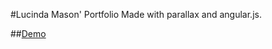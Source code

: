 #Lucinda Mason' Portfolio
Made with parallax and angular.js. 

##[Demo](http://ongerit.github.io/lucinda/)
